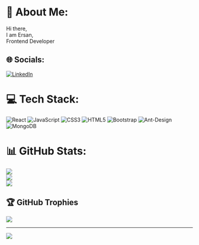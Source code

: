 # 💫 About Me:
Hi there,<br>I am Ersan,<br>Frontend Developer


## 🌐 Socials:
[![LinkedIn](https://img.shields.io/badge/LinkedIn-%230077B5.svg?logo=linkedin&logoColor=white)](https://linkedin.com/in/ersandkc/) 

# 💻 Tech Stack:

![React](https://img.shields.io/badge/react-%2320232a.svg?style=for-the-badge&logo=react&logoColor=%2361DAFB) ![JavaScript](https://img.shields.io/badge/javascript-%23323330.svg?style=for-the-badge&logo=javascript&logoColor=%23F7DF1E) ![CSS3](https://img.shields.io/badge/css3-%231572B6.svg?style=for-the-badge&logo=css3&logoColor=white) ![HTML5](https://img.shields.io/badge/html5-%23E34F26.svg?style=for-the-badge&logo=html5&logoColor=white)     ![Bootstrap](https://img.shields.io/badge/bootstrap-%23563D7C.svg?style=for-the-badge&logo=bootstrap&logoColor=white) ![Ant-Design](https://img.shields.io/badge/-AntDesign-%230170FE?style=for-the-badge&logo=ant-design&logoColor=white) ![MongoDB](https://img.shields.io/badge/MongoDB-%234ea94b.svg?style=for-the-badge&logo=mongodb&logoColor=white)  
# 📊 GitHub Stats:
![](https://github-readme-stats.vercel.app/api?username=ErsanDkc&theme=radical&hide_border=true&include_all_commits=false&count_private=false)<br/>
![](https://github-readme-streak-stats.herokuapp.com/?user=ErsanDkc&theme=radical&hide_border=true)<br/>
![](https://github-readme-stats.vercel.app/api/top-langs/?username=ErsanDkc&theme=radical&hide_border=true&include_all_commits=false&count_private=false&layout=compact)

## 🏆 GitHub Trophies
![](https://github-profile-trophy.vercel.app/?username=ErsanDkc&theme=radical&no-frame=false&no-bg=true&margin-w=4)

---
[![](https://visitcount.itsvg.in/api?id=ErsanDkc&icon=0&color=0)](https://visitcount.itsvg.in)

<!-- Proudly created with GPRM ( https://gprm.itsvg.in ) -->
